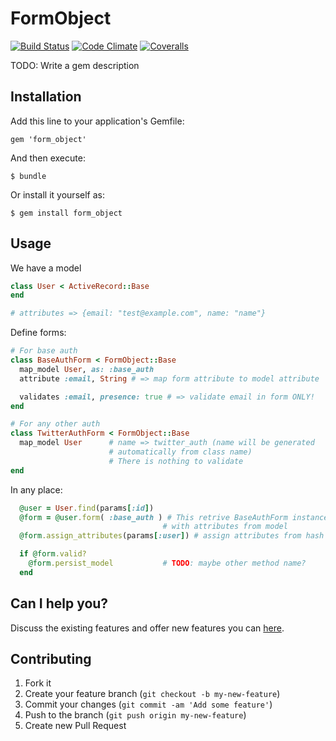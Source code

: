 # FormObject

[![Build Status](https://travis-ci.org/saratovsource/form_object.png)](https://travis-ci.org/saratovsource/form_object)
[![Code Climate](https://codeclimate.com/badge.png)](https://codeclimate.com/github/saratovsource/form_object)
[![Coveralls](https://coveralls.io/repos/saratovsource/form_object/badge.png?branch=develop)](https://coveralls.io/r/saratovsource/form_object)

TODO: Write a gem description

## Installation

Add this line to your application's Gemfile:

    gem 'form_object'

And then execute:

    $ bundle

Or install it yourself as:

    $ gem install form_object

## Usage

We have a model

``` ruby
class User < ActiveRecord::Base
end

# attributes => {email: "test@example.com", name: "name"}
```

Define forms:

``` ruby
# For base auth
class BaseAuthForm < FormObject::Base
  map_model User, as: :base_auth
  attribute :email, String # => map form attribute to model attribute

  validates :email, presence: true # => validate email in form ONLY!
end

# For any other auth
class TwitterAuthForm < FormObject::Base
  map_model User      # name => twitter_auth (name will be generated 
                      # automatically from class name)
                      # There is nothing to validate
end
```

In any place:

``` ruby
  @user = User.find(params[:id])
  @form = @user.form( :base_auth ) # This retrive BaseAuthForm instance
                                  # with attributes from model
  @form.assign_attributes(params[:user]) # assign attributes from hash

  if @form.valid?
    @form.persist_model           # TODO: maybe other method name?
  end
```

## Can I help you?

Discuss the existing features and offer new features you can
[here](https://groups.google.com/d/forum/formobject "FormObject").

## Contributing

1. Fork it
2. Create your feature branch (`git checkout -b my-new-feature`)
3. Commit your changes (`git commit -am 'Add some feature'`)
4. Push to the branch (`git push origin my-new-feature`)
5. Create new Pull Request
